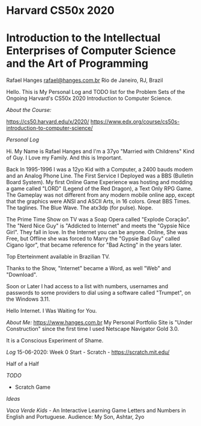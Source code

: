 # Harvard CS50x 2020
# Introduction to the Intellectual Enterprises of Computer Science and the Art of Programming

Rafael Hanges
rafael@hanges.com.br
Rio de Janeiro, RJ, Brazil

Hello. This is My Personal Log and TODO list for the Problem Sets of the Ongoing Harvard's CS50x 2020 Introduction to Computer Science.

*About the Course:*

https://cs50.harvard.edu/x/2020/
https://www.edx.org/course/cs50s-introduction-to-computer-science/

*Personal Log*

Hi. My Name is Rafael Hanges and I'm a 37yo "Married with Childrens" Kind of Guy. I Love my Family. And this is Important.

Back In 1995-1996 I was a 12yo Kid with a Computer, a 2400 bauds modem and an Analog Phone Line. The First Service I Deployed was a BBS (Bulletin Board System). My first Online Game Experience was hosting and modding a game called "LORD" (Legend of the Red Dragon), a Text Only RPG Game. The Gameplay was not different from any modern mobile online app, except that the graphics were ANSI and ASCII Arts, in 16 colors. Great BBS Times. The taglines. The Blue Wave. The atx3dp (for pulse). Nope.

The Prime Time Show on TV was a Soap Opera called "Explode Coração". The "Nerd Nice Guy" is "Addicted to Internet" and meets the "Gypsie Nice Girl". They fall in love. In the Internet you can be anyone. Online, She was Free, but Offline she was forced to Marry the "Gypsie Bad Guy" called Cigano Igor", that became reference for "Bad Acting" in the years later.

Top Eterteinment available in Brazilian TV.

Thanks to the Show, "Internet" became a Word, as well "Web" and "Download".

Soon or Later I had access to a list with numbers, usernames and passwords to some providers to dial using a software called "Trumpet", on the Windows 3.11. 

Hello Internet. I Was Waiting for You.

*About Me:*
https://www.hanges.com.br
My Personal Portfolio Site is "Under Construction" since the first time I used Netscape Navigator Gold 3.0.

It is a Conscious Experiment of Shame.

*Log*
15-06-2020: Week 0 Start - Scratch - https://scratch.mit.edu/

Half of a Half


*TODO*
- Scratch Game


*Ideas*

*Vaca Verde Kids* - An Interactive Learning Game
Letters and Numbers in English and Portuguese.
Audience: My Son, Ashtar, 2yo
